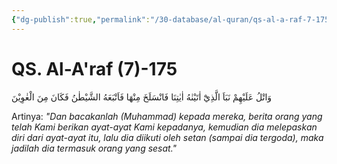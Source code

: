 ```yaml
---
{"dg-publish":true,"permalink":"/30-database/al-quran/qs-al-a-raf-7-175/"}
---
```



# QS. Al-A'raf (7)-175
وَاتْلُ عَلَيْهِمْ نَبَاَ الَّذِيْٓ اٰتَيْنٰهُ اٰيٰتِنَا فَانْسَلَخَ مِنْهَا فَاَتْبَعَهُ الشَّيْطٰنُ فَكَانَ مِنَ الْغٰوِيْنَ

Artinya: *"Dan bacakanlah (Muhammad) kepada mereka, berita orang yang telah Kami berikan ayat-ayat Kami kepadanya, kemudian dia melepaskan diri dari ayat-ayat itu, lalu dia diikuti oleh setan (sampai dia tergoda), maka jadilah dia termasuk orang yang sesat."*
